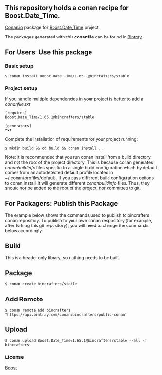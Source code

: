 ## This repository holds a conan recipe for Boost.Date_Time.

[Conan.io](https://conan.io) package for [Boost.Date_Time](https://github.com/Boostorg/Date_Time) project

The packages generated with this **conanfile** can be found in [Bintray](https://bintray.com/bincrafters/public-conan/Boost.Date_Time%3Abincrafters).

## For Users: Use this package

### Basic setup

    $ conan install Boost.Date_Time/1.65.1@bincrafters/stable

### Project setup

If you handle multiple dependencies in your project is better to add a *conanfile.txt*

    [requires]
    Boost.Date_Time/1.65.1@bincrafters/stable

    [generators]
    txt

Complete the installation of requirements for your project running:

    $ mkdir build && cd build && conan install ..
	
Note: It is recommended that you run conan install from a build directory and not the root of the project directory.  This is because conan generates *conanbuildinfo* files specific to a single build configuration which by default comes from an autodetected default profile located in ~/.conan/profiles/default .  If you pass different build configuration options to conan install, it will generate different *conanbuildinfo* files.  Thus, they should not be added to the root of the project, nor committed to git. 

## For Packagers: Publish this Package

The example below shows the commands used to publish to bincrafters conan repository. To publish to your own conan respository (for example, after forking this git repository), you will need to change the commands below accordingly. 

## Build  

This is a header only library, so nothing needs to be built.

## Package 

    $ conan create bincrafters/stable
	
## Add Remote

	$ conan remote add bincrafters "https://api.bintray.com/conan/bincrafters/public-conan"

## Upload

    $ conan upload Boost.Date_Time/1.65.1@bincrafters/stable --all -r bincrafters

### License
[Boost](www.boost.org/LICENSE_1_0.txt)
